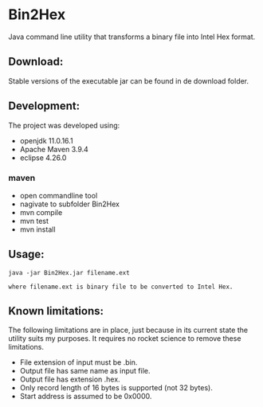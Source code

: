 # Bin2Hex
Java command line utility that transforms a binary file into Intel Hex format.

## Download:
Stable versions of the executable jar can be found in de download folder.

## Development:
The project was developed using:
* openjdk 11.0.16.1
* Apache Maven 3.9.4
* eclipse 4.26.0

### maven
* open commandline tool
* nagivate to subfolder Bin2Hex
* mvn compile
* mvn test
* mvn install

## Usage:
`java -jar Bin2Hex.jar filename.ext`

`where filename.ext is binary file to be converted to Intel Hex.`

## Known limitations:
The following limitations are in place, just because in its current state the utility suits my purposes. It requires no rocket science to remove these limitations. 
* File extension of input must be .bin.
* Output file has same name as input file.
* Output file has extension .hex.
* Only record length of 16 bytes is supported (not 32 bytes).
* Start address is assumed to be 0x0000.
